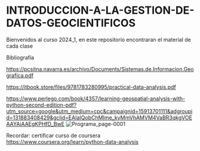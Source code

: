 # INTRODUCCION-A-LA-GESTION-DE-DATOS-GEOCIENTIFICOS
Bienvenidos al curso 2024_1, en este repositorio encontraran el material de cada clase

Bibliografía

https://pcsitna.navarra.es/archivo/Documents/Sistemas.de.Informacion.Geografica.pdf

https://itbook.store/files/9781783280995/practical-data-analysis.pdf

https://www.perlego.com/book/4357/learning-geospatial-analysis-with-python-second-edition-pdf?utm_source=google&utm_medium=cpc&campaignid=15913701111&adgroupid=131883408429&gclid=EAIaIQobChMIme_kyMmVhAMVM4VaBR3qkgVOEAAYAiAAEgKPHfD_BwE
![Programa_page-0001](https://github.com/LuisaFdaGomez/INTRODUCCION-A-LA-GESTION-DE-DATOS-GEOCIENTIFICOS/assets/66097296/0b5e7152-daf4-45f5-b78e-9ab894e17581)

Recordar: certificar curso de coursera https://www.coursera.org/learn/python-data-analysis

